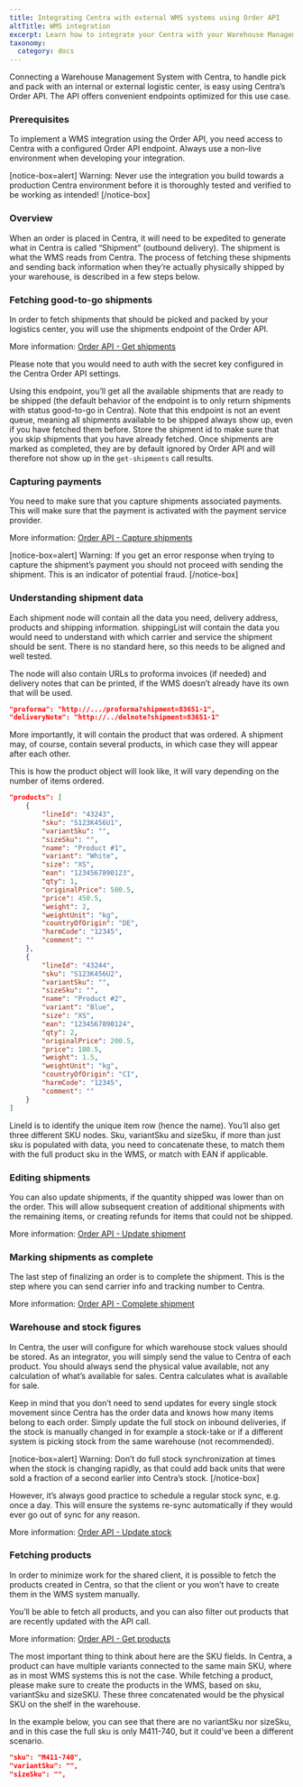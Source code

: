 ```yaml
---
title: Integrating Centra with external WMS systems using Order API
altTitle: WMS integration
excerpt: Learn how to integrate your Centra with your Warehouse Management System
taxonomy:
  category: docs
---
```


Connecting a Warehouse Management System with Centra, to handle pick and pack with an internal or external logistic center, is easy using Centra’s Order API. The API offers convenient endpoints optimized for this use case.

### Prerequisites

To implement a WMS integration using the Order API, you need access to Centra with a configured Order API endpoint. Always use a non-live environment when developing your integration.

[notice-box=alert]
Warning: Never use the integration you build towards a production Centra environment before it is thoroughly tested and verified to be working as intended!
[/notice-box]

### Overview

When an order is placed in Centra, it will need to be expedited to generate what in Centra is called “Shipment” (outbound delivery). The shipment is what the WMS reads from Centra. The process of fetching these shipments and sending back information when they’re actually physically shipped by your warehouse, is described in a few steps below.

### Fetching good-to-go shipments

In order to fetch shipments that should be picked and packed by your logistics center, you will use the shipments endpoint of the Order API.

More information: [Order API - Get shipments](https://docs.centra.com/reference/stable/order-api/get-shipments)

Please note that you would need to auth with the secret key configured in the Centra Order API settings.

Using this endpoint, you’ll get all the available shipments that are ready to be shipped (the default behavior of the endpoint is to only return shipments with status good-to-go in Centra). Note that this endpoint is not an event queue, meaning all shipments available to be shipped always show up, even if you have fetched them before. Store the shipment id to make sure that you skip shipments that you have already fetched. Once shipments are marked as completed, they are by default ignored by Order API and will therefore not show up in the `get-shipments` call results.

### Capturing payments

You need to make sure that you capture shipments associated payments. This will make sure that the payment is activated with the payment service provider.

More information: [Order API - Capture shipments](https://docs.centra.com/reference/stable/order-api/capture-shipment)

[notice-box=alert]
Warning: If you get an error response when trying to capture the shipment’s payment you should not proceed with sending the shipment. This is an indicator of potential fraud.
[/notice-box]

### Understanding shipment data

Each shipment node will contain all the data you need, delivery address, products and shipping information. shippingList will contain the data you would need to understand with which carrier and service the shipment should be sent. There is no standard here, so this needs to be aligned and well tested.

The node will also contain URLs to proforma invoices (if needed) and delivery notes that can be printed, if the WMS doesn’t already have its own that will be used.

```json
"proforma": "http://.../proforma?shipment=83651-1",
"deliveryNote": "http://../delnote?shipment=83651-1"
```

More importantly, it will contain the product that was ordered. A shipment may, of course, contain several products, in which case they will appear after each other.

This is how the product object will look like, it will vary depending on the number of items ordered.

```json
"products": [
	{
		"lineId": "43243",
		"sku": "S123K456U1",
		"variantSku": "",
		"sizeSku": "",
		"name": "Product #1",
		"variant": "White",
		"size": "XS",
		"ean": "1234567890123",
		"qty": 1,
		"originalPrice": 500.5,
		"price": 450.5,
		"weight": 2,
		"weightUnit": "kg",
		"countryOfOrigin": "DE",
		"harmCode": "12345",
		"comment": ""
	},
	{
		"lineId": "43244",
		"sku": "S123K456U2",
		"variantSku": "",
		"sizeSku": "",
		"name": "Product #2",
		"variant": "Blue",
		"size": "XS",
		"ean": "1234567890124",
		"qty": 2,
		"originalPrice": 200.5,
		"price": 180.5,
		"weight": 1.5,
		"weightUnit": "kg",
		"countryOfOrigin": "CI",
		"harmCode": "12345",
		"comment": ""
	}
]
```

LineId is to identify the unique item row (hence the name). You’ll also get three different SKU nodes. Sku, variantSku and sizeSku, if more than just sku is populated with data, you need to concatenate these, to match them with the full product sku in the WMS, or match with EAN if applicable.

### Editing shipments

You can also update shipments, if the quantity shipped was lower than on the order. This will allow subsequent creation of additional shipments with the remaining items, or creating refunds for items that could not be shipped.

More information: [Order API - Update shipment](https://docs.centra.com/reference/stable/order-api/update-shipment)

### Marking shipments as complete

The last step of finalizing an order is to complete the shipment. This is the step where you can send carrier info and tracking number to Centra.

More information: [Order API - Complete shipment](https://docs.centra.com/reference/stable/order-api/complete-shipment)

### Warehouse and stock figures

In Centra, the user will configure for which warehouse stock values should be stored. As an integrator, you will simply send the value to Centra of each product. You should always send the physical value available, not any calculation of what’s available for sales. Centra calculates what is available for sale.

Keep in mind that you don’t need to send updates for every single stock movement since Centra has the order data and knows how many items belong to each order. Simply update the full stock on inbound deliveries, if the stock is manually changed in for example a stock-take or if a different system is picking stock from the same warehouse (not recommended).

[notice-box=alert]
Warning: Don’t do full stock synchronization at times when the stock is changing rapidly, as that could add back units that were sold a fraction of a second earlier into Centra’s stock.
[/notice-box]

However, it’s always good practice to schedule a regular stock sync, e.g. once a day. This will ensure the systems re-sync automatically if they would ever go out of sync for any reason.

More information: [Order API - Update stock](https://docs.centra.com/reference/stable/order-api/update-stock)

### Fetching products

In order to minimize work for the shared client, it is possible to fetch the products created in Centra, so that the client or you won’t have to create them in the WMS system manually.

You’ll be able to fetch all products, and you can also filter out products that are recently updated with the API call.

More information: [Order API - Get products](https://docs.centra.com/reference/stable/order-api/get-products)

The most important thing to think about here are the SKU fields. In Centra, a product can have multiple variants connected to the same main SKU, where as in most WMS systems this is not the case. While fetching a product, please make sure to create the products in the WMS, based on sku, variantSku and sizeSKU. These three concatenated would be the physical SKU on the shelf in the warehouse.

In the example below, you can see that there are no variantSku nor sizeSku, and in this case the full sku is only M411-740, but it could’ve been a different scenario.

```json
"sku": "M411-740",
"variantSku": "",
"sizeSku": "",
```

